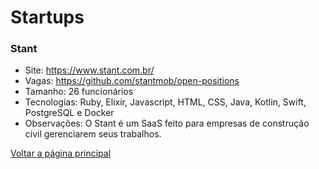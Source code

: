 # Startups

### Stant
* Site: https://www.stant.com.br/
* Vagas: https://github.com/stantmob/open-positions
* Tamanho: 26 funcionários
* Tecnologias: Ruby, Elixir, Javascript, HTML, CSS, Java, Kotlin, Swift, PostgreSQL e Docker
* Observações: O Stant é um SaaS feito para empresas de construção civil gerenciarem seus trabalhos.

[Voltar a página principal](README.md)

